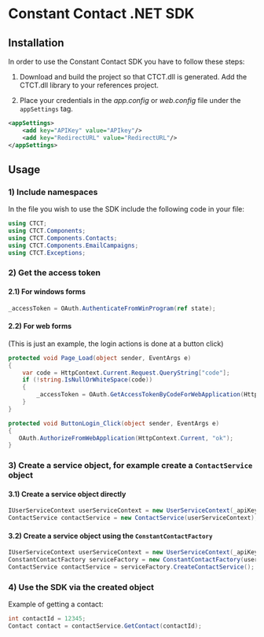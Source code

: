 Constant Contact .NET SDK
=========================

## Installation

In order to use the Constant Contact SDK you have to follow these steps:

1) Download and build the project so that CTCT.dll is generated. Add the CTCT.dll library to your references project.

2) Place your credentials in the *app.config* or *web.config* file under the `appSettings` tag.

```xml
<appSettings>
    <add key="APIKey" value="APIkey"/>
    <add key="RedirectURL" value="RedirectURL"/>
</appSettings>
```

## Usage

### 1) Include namespaces

In the file you wish to use the SDK include the following code in your file:

```csharp
using CTCT;
using CTCT.Components;
using CTCT.Components.Contacts;
using CTCT.Components.EmailCampaigns;
using CTCT.Exceptions;
```

### 2) Get the access token

#### 2.1) For windows forms

```csharp
_accessToken = OAuth.AuthenticateFromWinProgram(ref state);
```

#### 2.2) For web forms

(This is just an example, the login actions is done at a button click)

```csharp
protected void Page_Load(object sender, EventArgs e)
{
    var code = HttpContext.Current.Request.QueryString["code"];
    if (!string.IsNullOrWhiteSpace(code))
    {
        _accessToken = OAuth.GetAccessTokenByCodeForWebApplication(HttpContext.Current, code);
    }
}
```

```csharp
protected void ButtonLogin_Click(object sender, EventArgs e)
{
   OAuth.AuthorizeFromWebApplication(HttpContext.Current, "ok");
}
```
### 3) Create a service object, for example create a `ContactService` object

#### 3.1) Create a service object directly

```csharp
IUserServiceContext userServiceContext = new UserServiceContext(_apiKey, _accessToken);
ContactService contactService = new ContactService(userServiceContext);
```

#### 3.2) Create a service object using the `ConstantContactFactory`

```csharp
IUserServiceContext userServiceContext = new UserServiceContext(_apiKey, _accessToken);
ConstantContactFactory serviceFactory = new ConstantContactFactory(userServiceContext);
ContactService contactService = serviceFactory.CreateContactService();
```

### 4) Use the SDK via the created object 
             
Example of getting a contact:

```csharp
int contactId = 12345;
Contact contact = contactService.GetContact(contactId);
```
